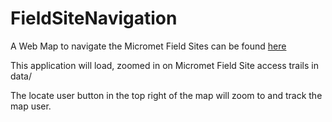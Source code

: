 # FieldSiteNavigation

A Web Map to navigate the Micromet Field Sites can be found [here](https://june-skeeter.github.io/FieldSiteNavigation/)

This application will load, zoomed in on Micromet Field Site access trails in data/

The locate user button in the top right of the map will zoom to and track the map user.
